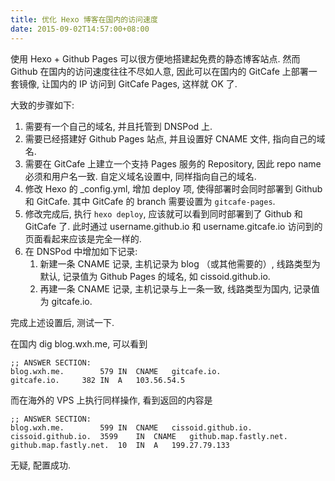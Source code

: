 ```yaml
---
title: 优化 Hexo 博客在国内的访问速度
date: 2015-09-02T14:57:00+08:00
---
```



使用 Hexo + Github Pages 可以很方便地搭建起免费的静态博客站点. 然而 Github 在国内的访问速度往往不尽如人意, 因此可以在国内的 GitCafe 上部署一套镜像, 让国内的 IP 访问到 GitCafe Pages,  这样就 OK 了.

<!--more-->

大致的步骤如下:

1. 需要有一个自己的域名, 并且托管到 DNSPod 上.
2. 需要已经搭建好 Github Pages 站点, 并且设置好 CNAME 文件, 指向自己的域名.
3. 需要在 GitCafe 上建立一个支持 Pages 服务的 Repository, 因此 repo name 必须和用户名一致. 自定义域名设置中, 同样指向自己的域名.
4. 修改 Hexo 的 _config.yml, 增加 deploy 项, 使得部署时会同时部署到 Github 和 GitCafe. 其中 GitCafe 的 branch 需要设置为 `gitcafe-pages`.
5. 修改完成后, 执行 `hexo deploy`, 应该就可以看到同时部署到了 Github 和 GitCafe 了. 此时通过 username.github.io 和 username.gitcafe.io 访问到的页面看起来应该是完全一样的.
6. 在 DNSPod 中增加如下记录:
	1. 新建一条 CNAME 记录, 主机记录为 blog （或其他需要的）, 线路类型为默认, 记录值为 Github Pages 的域名, 如 cissoid.github.io.
	2. 再建一条 CNAME 记录, 主机记录与上一条一致, 线路类型为国内, 记录值为 gitcafe.io.

完成上述设置后, 测试一下.

在国内 dig blog.wxh.me, 可以看到

```
;; ANSWER SECTION:
blog.wxh.me.		579	IN	CNAME	gitcafe.io.
gitcafe.io.		382	IN	A	103.56.54.5
```

而在海外的 VPS 上执行同样操作, 看到返回的内容是

```
;; ANSWER SECTION:
blog.wxh.me.		599	IN	CNAME	cissoid.github.io.
cissoid.github.io.	3599	IN	CNAME	github.map.fastly.net.
github.map.fastly.net.	10	IN	A	199.27.79.133
```

无疑, 配置成功.
